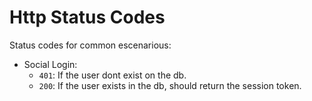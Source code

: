 # Http Status Codes

Status codes for common escenarious:

* Social Login:
	- `401`: If the user dont exist on the db.
	- `200`: If the user exists in the db, should return the session token.